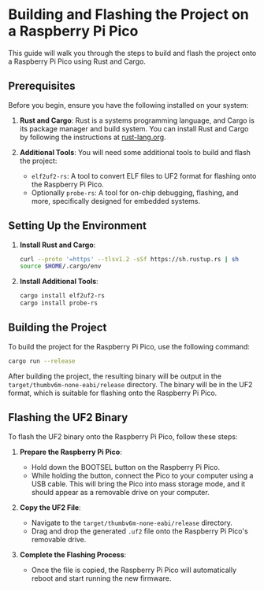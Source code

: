 
# Building and Flashing the Project on a Raspberry Pi Pico

This guide will walk you through the steps to build and flash the project onto a Raspberry Pi Pico using Rust and Cargo.

## Prerequisites

Before you begin, ensure you have the following installed on your system:

1. **Rust and Cargo**: Rust is a systems programming language, and Cargo is its package manager and build system. You can install Rust and Cargo by following the instructions at [rust-lang.org](https://www.rust-lang.org/tools/install).

2. **Additional Tools**: You will need some additional tools to build and flash the project:
   - `elf2uf2-rs`: A tool to convert ELF files to UF2 format for flashing onto the Raspberry Pi Pico.
   - Optionally `probe-rs`: A tool for on-chip debugging, flashing, and more, specifically designed for embedded systems.

## Setting Up the Environment

1. **Install Rust and Cargo**:

   ```bash
   curl --proto '=https' --tlsv1.2 -sSf https://sh.rustup.rs | sh
   source $HOME/.cargo/env
   ```

2. **Install Additional Tools**:

   ```bash
   cargo install elf2uf2-rs
   cargo install probe-rs
   ```

## Building the Project

To build the project for the Raspberry Pi Pico, use the following command:

```bash
cargo run --release
```

After building the project, the resulting binary will be output in the `target/thumbv6m-none-eabi/release` directory. The binary will be in the UF2 format, which is suitable for flashing onto the Raspberry Pi Pico.

## Flashing the UF2 Binary

To flash the UF2 binary onto the Raspberry Pi Pico, follow these steps:

1. **Prepare the Raspberry Pi Pico**:
   - Hold down the BOOTSEL button on the Raspberry Pi Pico.
   - While holding the button, connect the Pico to your computer using a USB cable. This will bring the Pico into mass storage mode, and it should appear as a removable drive on your computer.

2. **Copy the UF2 File**:
   - Navigate to the `target/thumbv6m-none-eabi/release` directory.
   - Drag and drop the generated `.uf2` file onto the Raspberry Pi Pico's removable drive.

3. **Complete the Flashing Process**:
   - Once the file is copied, the Raspberry Pi Pico will automatically reboot and start running the new firmware.

